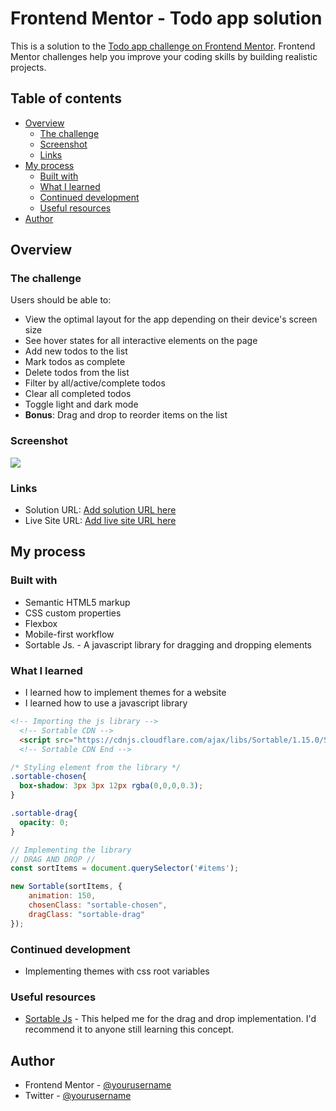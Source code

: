 # Frontend Mentor - Todo app solution

This is a solution to the [Todo app challenge on Frontend Mentor](https://www.frontendmentor.io/challenges/todo-app-Su1_KokOW). Frontend Mentor challenges help you improve your coding skills by building realistic projects. 

## Table of contents

- [Overview](#overview)
  - [The challenge](#the-challenge)
  - [Screenshot](#screenshot)
  - [Links](#links)
- [My process](#my-process)
  - [Built with](#built-with)
  - [What I learned](#what-i-learned)
  - [Continued development](#continued-development)
  - [Useful resources](#useful-resources)
- [Author](#author)


## Overview

### The challenge

Users should be able to:

- View the optimal layout for the app depending on their device's screen size
- See hover states for all interactive elements on the page
- Add new todos to the list
- Mark todos as complete
- Delete todos from the list
- Filter by all/active/complete todos
- Clear all completed todos
- Toggle light and dark mode
- **Bonus**: Drag and drop to reorder items on the list

### Screenshot

![](./screenshot.jpg)

### Links

- Solution URL: [Add solution URL here](https://your-solution-url.com)
- Live Site URL: [Add live site URL here](https://your-live-site-url.com)

## My process

### Built with

- Semantic HTML5 markup
- CSS custom properties
- Flexbox
- Mobile-first workflow
- Sortable Js. - A javascript library for dragging and dropping elements


### What I learned

- I learned how to implement themes for a website
- I learned how to use a javascript library

```html
<!-- Importing the js library -->
  <!-- Sortable CDN -->
  <script src="https://cdnjs.cloudflare.com/ajax/libs/Sortable/1.15.0/Sortable.min.js" integrity="sha512-Eezs+g9Lq4TCCq0wae01s9PuNWzHYoCMkE97e2qdkYthpI0pzC3UGB03lgEHn2XM85hDOUF6qgqqszs+iXU4UA==" crossorigin="anonymous" referrerpolicy="no-referrer"></script>
  <!-- Sortable CDN End -->
```
```css
/* Styling element from the library */
.sortable-chosen{
  box-shadow: 3px 3px 12px rgba(0,0,0,0.3);
}

.sortable-drag{
  opacity: 0;
}
```
```js
// Implementing the library
// DRAG AND DROP //
const sortItems = document.querySelector('#items');

new Sortable(sortItems, {
    animation: 150,
    chosenClass: "sortable-chosen",
    dragClass: "sortable-drag"
});
```

### Continued development
- Implementing themes with css root variables

### Useful resources
- [Sortable Js](https://github.com/SortableJS/Sortable) - This helped me for the drag and drop implementation. I'd recommend it to anyone still learning this concept.

## Author

- Frontend Mentor - [@yourusername](https://www.frontendmentor.io/profile/Oluwafemi21)
- Twitter - [@yourusername](https://www.twitter.com/femi_io)

